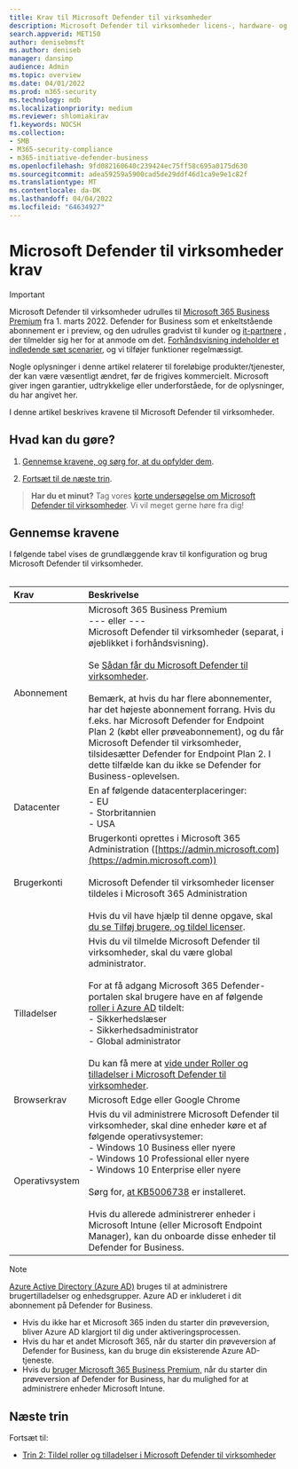 ```yaml
---
title: Krav til Microsoft Defender til virksomheder
description: Microsoft Defender til virksomheder licens-, hardware- og softwarekrav
search.appverid: MET150
author: denisebmsft
ms.author: deniseb
manager: dansimp
audience: Admin
ms.topic: overview
ms.date: 04/01/2022
ms.prod: m365-security
ms.technology: mdb
ms.localizationpriority: medium
ms.reviewer: shlomiakirav
f1.keywords: NOCSH
ms.collection:
- SMB
- M365-security-compliance
- m365-initiative-defender-business
ms.openlocfilehash: 9fd082160640c239424ec75ff58c695a0175d630
ms.sourcegitcommit: adea59259a5900cad5de29ddf46d1ca9e9e1c82f
ms.translationtype: MT
ms.contentlocale: da-DK
ms.lasthandoff: 04/04/2022
ms.locfileid: "64634927"
---
```

# <a name="microsoft-defender-for-business-requirements"></a>Microsoft Defender til virksomheder krav

> [!IMPORTANT]
> Microsoft Defender til virksomheder udrulles til [Microsoft 365 Business Premium](../../business-premium/index.md) fra 1. marts 2022. Defender for Business som et enkeltstående abonnement er i preview, og den udrulles gradvist til kunder og [it-partnere](https://aka.ms/mdb-preview) , der tilmelder sig her for at anmode om det. [Forhåndsvisning indeholder et indledende sæt scenarier](mdb-tutorials.md#try-these-preview-scenarios), og vi tilføjer funktioner regelmæssigt.
> 
> Nogle oplysninger i denne artikel relaterer til foreløbige produkter/tjenester, der kan være væsentligt ændret, før de frigives kommercielt. Microsoft giver ingen garantier, udtrykkelige eller underforståede, for de oplysninger, du har angivet her. 

I denne artikel beskrives kravene til Microsoft Defender til virksomheder.

## <a name="what-to-do"></a>Hvad kan du gøre?

1. [Gennemse kravene, og sørg for, at du opfylder dem](#review-the-requirements).

2. [Fortsæt til de næste trin](#next-steps).

>
> **Har du et minut?**
> Tag vores <a href="https://microsoft.qualtrics.com/jfe/form/SV_0JPjTPHGEWTQr4y" target="_blank">korte undersøgelse om Microsoft Defender til virksomheder</a>. Vi vil meget gerne høre fra dig!
>

## <a name="review-the-requirements"></a>Gennemse kravene

I følgende tabel vises de grundlæggende krav til konfiguration og brug Microsoft Defender til virksomheder. <br/><br/>

| Krav | Beskrivelse |
|:---|:---|
| Abonnement | Microsoft 365 Business Premium <br/>--- eller ---<br/>Microsoft Defender til virksomheder (separat, i øjeblikket i forhåndsvisning). <br/><br/> Se [Sådan får du Microsoft Defender til virksomheder](get-defender-business.md).<br/><br/>Bemærk, at hvis du har flere abonnementer, har det højeste abonnement forrang. Hvis du f.eks. har Microsoft Defender for Endpoint Plan 2 (købt eller prøveabonnement), og du får Microsoft Defender til virksomheder, tilsidesætter Defender for Endpoint Plan 2. I dette tilfælde kan du ikke se Defender for Business-oplevelsen.  |
| Datacenter | En af følgende datacenterplaceringer: <br/>- EU <br/>- Storbritannien <br/>- USA |
| Brugerkonti | Brugerkonti oprettes i Microsoft 365 Administration ([https://admin.microsoft.com](https://admin.microsoft.com))<br/><br/>Microsoft Defender til virksomheder licenser tildeles i Microsoft 365 Administration<br/><br/>Hvis du vil have hjælp til denne opgave, skal [du se Tilføj brugere, og tildel licenser](../../admin/add-users/add-users.md). |
| Tilladelser  | Hvis du vil tilmelde Microsoft Defender til virksomheder, skal du være global administrator.<br/><br/>For at få adgang Microsoft 365 Defender-portalen skal brugere have en af følgende [roller i Azure AD](mdb-roles-permissions.md) tildelt: <br/>- Sikkerhedslæser<br/>- Sikkerhedsadministrator<br/>- Global administrator<br/><br/>Du kan få mere at [vide under Roller og tilladelser i Microsoft Defender til virksomheder](mdb-roles-permissions.md). |
| Browserkrav | Microsoft Edge eller Google Chrome |
| Operativsystem | Hvis du vil administrere Microsoft Defender til virksomheder, skal dine enheder køre et af følgende operativsystemer: <br/>- Windows 10 Business eller nyere <br/>- Windows 10 Professional eller nyere <br/>- Windows 10 Enterprise eller nyere <br/><br/>Sørg for, [at KB5006738](https://support.microsoft.com/topic/october-26-2021-kb5006738-os-builds-19041-1320-19042-1320-and-19043-1320-preview-ccbce6bf-ae00-4e66-9789-ce8e7ea35541) er installeret. <br/><br/>Hvis du allerede administrerer enheder i Microsoft Intune (eller Microsoft Endpoint Manager), kan du onboarde disse enheder til Defender for Business. |

> [!NOTE]
> [Azure Active Directory (Azure AD)](/azure/active-directory/fundamentals/active-directory-whatis) bruges til at administrere brugertilladelser og enhedsgrupper. Azure AD er inkluderet i dit abonnement på Defender for Business. 
> - Hvis du ikke har et Microsoft 365 inden du starter din prøveversion, bliver Azure AD klargjort til dig under aktiveringsprocessen. 
> - Hvis du har et andet Microsoft 365, når du starter din prøveversion af Defender for Business, kan du bruge din eksisterende Azure AD-tjeneste. 
> - Hvis du [bruger Microsoft 365 Business Premium,](../../business/index.yml) når du starter din prøveversion af Defender for Business, har du mulighed for at administrere enheder Microsoft Intune. 

## <a name="next-steps"></a>Næste trin

Fortsæt til:

- [Trin 2: Tildel roller og tilladelser i Microsoft Defender til virksomheder](mdb-roles-permissions.md) 
 